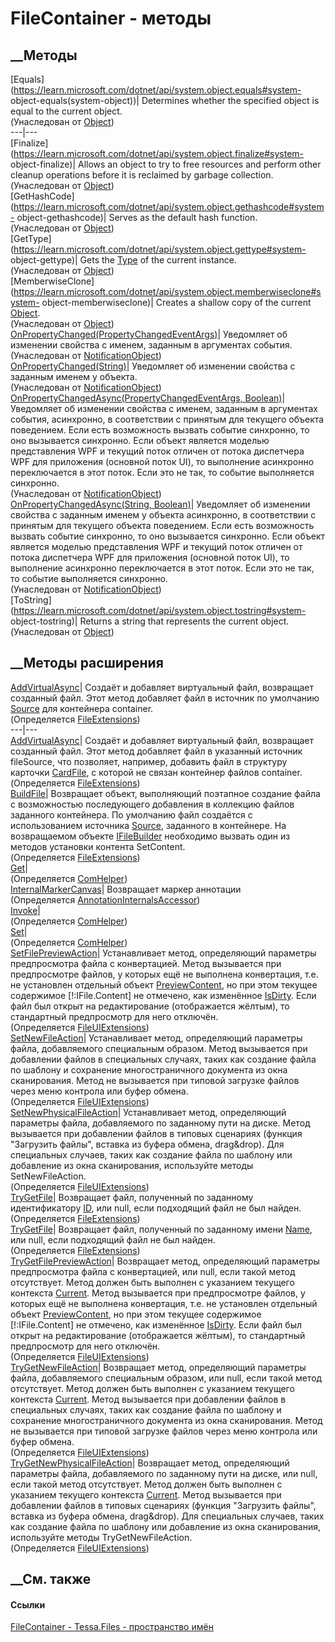# FileContainer - методы
##  __Методы
[Equals](https://learn.microsoft.com/dotnet/api/system.object.equals#system-
object-equals\(system-object\))| Determines whether the specified object is
equal to the current object.  
(Унаследован от
[Object](https://learn.microsoft.com/dotnet/api/system.object))  
---|---  
[Finalize](https://learn.microsoft.com/dotnet/api/system.object.finalize#system-
object-finalize)| Allows an object to try to free resources and perform other
cleanup operations before it is reclaimed by garbage collection.  
(Унаследован от
[Object](https://learn.microsoft.com/dotnet/api/system.object))  
[GetHashCode](https://learn.microsoft.com/dotnet/api/system.object.gethashcode#system-
object-gethashcode)| Serves as the default hash function.  
(Унаследован от
[Object](https://learn.microsoft.com/dotnet/api/system.object))  
[GetType](https://learn.microsoft.com/dotnet/api/system.object.gettype#system-
object-gettype)| Gets the
[Type](https://learn.microsoft.com/dotnet/api/system.type) of the current
instance.  
(Унаследован от
[Object](https://learn.microsoft.com/dotnet/api/system.object))  
[MemberwiseClone](https://learn.microsoft.com/dotnet/api/system.object.memberwiseclone#system-
object-memberwiseclone)| Creates a shallow copy of the current
[Object](https://learn.microsoft.com/dotnet/api/system.object).  
(Унаследован от
[Object](https://learn.microsoft.com/dotnet/api/system.object))  
[OnPropertyChanged(PropertyChangedEventArgs)](M_Tessa_Platform_NotificationObject_OnPropertyChanged.htm)|
Уведомляет об изменении свойства с именем, заданным в аргументах события.  
(Унаследован от [NotificationObject](T_Tessa_Platform_NotificationObject.htm))  
[OnPropertyChanged(String)](M_Tessa_Platform_NotificationObject_OnPropertyChanged_1.htm)|
Уведомляет об изменении свойства с заданным именем у объекта.  
(Унаследован от [NotificationObject](T_Tessa_Platform_NotificationObject.htm))  
[OnPropertyChangedAsync(PropertyChangedEventArgs,
Boolean)](M_Tessa_Platform_NotificationObject_OnPropertyChangedAsync.htm)|
Уведомляет об изменении свойства с именем, заданным в аргументах события,
асинхронно, в соответствии с принятым для текущего объекта поведением. Если
есть возможность вызвать событие синхронно, то оно вызывается синхронно. Если
объект является моделью представления WPF и текущий поток отличен от потока
диспетчера WPF для приложения (основной поток UI), то выполнение асинхронно
переключается в этот поток. Если это не так, то событие выполняется синхронно.  
(Унаследован от [NotificationObject](T_Tessa_Platform_NotificationObject.htm))  
[OnPropertyChangedAsync(String,
Boolean)](M_Tessa_Platform_NotificationObject_OnPropertyChangedAsync_1.htm)|
Уведомляет об изменении свойства с заданным именем у объекта асинхронно, в
соответствии с принятым для текущего объекта поведением. Если есть возможность
вызвать событие синхронно, то оно вызывается синхронно. Если объект является
моделью представления WPF и текущий поток отличен от потока диспетчера WPF для
приложения (основной поток UI), то выполнение асинхронно переключается в этот
поток. Если это не так, то событие выполняется синхронно.  
(Унаследован от [NotificationObject](T_Tessa_Platform_NotificationObject.htm))  
[ToString](https://learn.microsoft.com/dotnet/api/system.object.tostring#system-
object-tostring)| Returns a string that represents the current object.  
(Унаследован от
[Object](https://learn.microsoft.com/dotnet/api/system.object))  
##  __Методы расширения
[AddVirtualAsync](M_Tessa_Files_FileExtensions_AddVirtualAsync_1.htm)|
Создаёт и добавляет виртуальный файл, возвращает созданный файл. Этот метод
добавляет файл в источник по умолчанию
[Source](P_Tessa_Files_IFileContainer_Source.htm) для контейнера container.  
(Определяется [FileExtensions](T_Tessa_Files_FileExtensions.htm))  
---|---  
[AddVirtualAsync](M_Tessa_Files_FileExtensions_AddVirtualAsync.htm)|  Создаёт
и добавляет виртуальный файл, возвращает созданный файл. Этот метод добавляет
файл в указанный источник fileSource, что позволяет, например, добавить файл в
структуру карточки [CardFile](T_Tessa_Cards_CardFile.htm), с которой не связан
контейнер файлов container.  
(Определяется [FileExtensions](T_Tessa_Files_FileExtensions.htm))  
[BuildFile](M_Tessa_Files_FileExtensions_BuildFile.htm)|  Возвращает объект,
выполняющий поэтапное создание файла с возможностью последующего добавления в
коллекцию файлов заданного контейнера. По умолчанию файл создаётся с
использованием источника [Source](P_Tessa_Files_IFileContainer_Source.htm),
заданного в контейнере. На возвращаемом объекте
[IFileBuilder](T_Tessa_Files_IFileBuilder.htm) необходимо вызвать один из
методов установки контента SetContent.  
(Определяется [FileExtensions](T_Tessa_Files_FileExtensions.htm))  
[Get](M_Tessa_Extensions_Default_Client_EDS_ComHelper_Get.htm)|  
(Определяется
[ComHelper](T_Tessa_Extensions_Default_Client_EDS_ComHelper.htm))  
[InternalMarkerCanvas](M_Tessa_UI_Views_Charting_Annotations_AnnotationInternalsAccessor_InternalMarkerCanvas.htm)|
Возвращает маркер аннотации  
(Определяется
[AnnotationInternalsAccessor](T_Tessa_UI_Views_Charting_Annotations_AnnotationInternalsAccessor.htm))  
[Invoke](M_Tessa_Extensions_Default_Client_EDS_ComHelper_Invoke.htm)|  
(Определяется
[ComHelper](T_Tessa_Extensions_Default_Client_EDS_ComHelper.htm))  
[Set](M_Tessa_Extensions_Default_Client_EDS_ComHelper_Set.htm)|  
(Определяется
[ComHelper](T_Tessa_Extensions_Default_Client_EDS_ComHelper.htm))  
[SetFilePreviewAction](M_Tessa_UI_Files_FileUIExtensions_SetFilePreviewAction.htm)|
Устанавливает метод, определяющий параметры предпросмотра файла с
конвертацией. Метод вызывается при предпросмотре файлов, у которых ещё не
выполнена конвертация, т.е. не установлен отдельный объект
[PreviewContent](P_Tessa_Files_IFile_PreviewContent.htm), но при этом текущее
содержимое [!:IFile.Content] не отмечено, как изменённое
[IsDirty](P_Tessa_Files_IFileContent_IsDirty.htm). Если файл был открыт на
редактирование (отображается жёлтым), то стандартный предпросмотр для него
отключён.  
(Определяется [FileUIExtensions](T_Tessa_UI_Files_FileUIExtensions.htm))  
[SetNewFileAction](M_Tessa_UI_Files_FileUIExtensions_SetNewFileAction.htm)|
Устанавливает метод, определяющий параметры файла, добавляемого специальным
образом. Метод вызывается при добавлении файлов в специальных случаях, таких
как создание файла по шаблону и сохранение многостраничного документа из окна
сканирования. Метод не вызывается при типовой загрузке файлов через меню
контрола или буфер обмена.  
(Определяется [FileUIExtensions](T_Tessa_UI_Files_FileUIExtensions.htm))  
[SetNewPhysicalFileAction](M_Tessa_UI_Files_FileUIExtensions_SetNewPhysicalFileAction.htm)|
Устанавливает метод, определяющий параметры файла, добавляемого по заданному
пути на диске. Метод вызывается при добавлении файлов в типовых сценариях
(функция "Загрузить файлы", вставка из буфера обмена, drag&drop). Для
специальных случаев, таких как создание файла по шаблону или добавление из
окна сканирования, используйте методы SetNewFileAction.  
(Определяется [FileUIExtensions](T_Tessa_UI_Files_FileUIExtensions.htm))  
[TryGetFile](M_Tessa_Files_FileExtensions_TryGetFile.htm)|  Возвращает файл,
полученный по заданному идентификатору [ID](P_Tessa_Files_IFileEntity_ID.htm),
или null, если подходящий файл не был найден.  
(Определяется [FileExtensions](T_Tessa_Files_FileExtensions.htm))  
[TryGetFile](M_Tessa_Files_FileExtensions_TryGetFile_1.htm)|  Возвращает файл,
полученный по заданному имени [Name](P_Tessa_Files_IFileObject_Name.htm), или
null, если подходящий файл не был найден.  
(Определяется [FileExtensions](T_Tessa_Files_FileExtensions.htm))  
[TryGetFilePreviewAction](M_Tessa_UI_Files_FileUIExtensions_TryGetFilePreviewAction.htm)|
Возвращает метод, определяющий параметры предпросмотра файла с конвертацией,
или null, если такой метод отсутствует. Метод должен быть выполнен с указанием
текущего контекста [Current](P_Tessa_UI_UIContext_Current.htm). Метод
вызывается при предпросмотре файлов, у которых ещё не выполнена конвертация,
т.е. не установлен отдельный объект
[PreviewContent](P_Tessa_Files_IFile_PreviewContent.htm), но при этом текущее
содержимое [!:IFile.Content] не отмечено, как изменённое
[IsDirty](P_Tessa_Files_IFileContent_IsDirty.htm). Если файл был открыт на
редактирование (отображается жёлтым), то стандартный предпросмотр для него
отключён.  
(Определяется [FileUIExtensions](T_Tessa_UI_Files_FileUIExtensions.htm))  
[TryGetNewFileAction](M_Tessa_UI_Files_FileUIExtensions_TryGetNewFileAction.htm)|
Возвращает метод, определяющий параметры файла, добавляемого специальным
образом, или null, если такой метод отсутствует. Метод должен быть выполнен с
указанием текущего контекста [Current](P_Tessa_UI_UIContext_Current.htm).
Метод вызывается при добавлении файлов в специальных случаях, таких как
создание файла по шаблону и сохранение многостраничного документа из окна
сканирования. Метод не вызывается при типовой загрузке файлов через меню
контрола или буфер обмена.  
(Определяется [FileUIExtensions](T_Tessa_UI_Files_FileUIExtensions.htm))  
[TryGetNewPhysicalFileAction](M_Tessa_UI_Files_FileUIExtensions_TryGetNewPhysicalFileAction.htm)|
Возвращает метод, определяющий параметры файла, добавляемого по заданному пути
на диске, или null, если такой метод отсутствует. Метод должен быть выполнен с
указанием текущего контекста [Current](P_Tessa_UI_UIContext_Current.htm).
Метод вызывается при добавлении файлов в типовых сценариях (функция "Загрузить
файлы", вставка из буфера обмена, drag&drop). Для специальных случаев, таких
как создание файла по шаблону или добавление из окна сканирования, используйте
методы TryGetNewFileAction.  
(Определяется [FileUIExtensions](T_Tessa_UI_Files_FileUIExtensions.htm))  
##  __См. также
#### Ссылки
[FileContainer - ](T_Tessa_Files_FileContainer.htm)
[Tessa.Files - пространство имён](N_Tessa_Files.htm)
